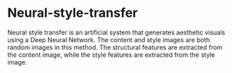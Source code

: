 # Neural-style-transfer

Neural style transfer is an artificial system that generates aesthetic visuals using a Deep Neural Network. The content and style images are both random images in this method. The structural features are extracted from the content image, while the style features are extracted from the style image.
